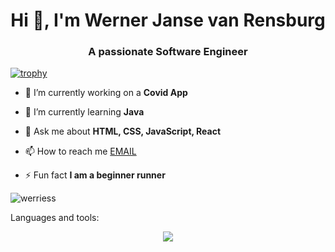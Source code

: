 <h1 align="center">Hi 👋, I'm Werner Janse van Rensburg</h1>
<h3 align="center">A passionate Software Engineer</h3>

[![trophy](https://github-profile-trophy.vercel.app/?username=werriess&theme=nord)](https://github.com/werries/github-profile-trophy)

- 🔭 I’m currently working on a **Covid App**

- 🌱 I’m currently learning **Java**

- 💬 Ask me about **HTML, CSS, JavaScript, React**

- 📫 How to reach me [EMAIL](mailto:your.email@example.com)


- ⚡ Fun fact **I am a beginner runner**

<p><img align="center" src="https://github-readme-streak-stats.herokuapp.com/?user=werriess&" alt="werriess" /></p>

<p>Languages and tools:</p>
<p align="center">
  <a href="https://skillicons.dev">
    <img src="https://skillicons.dev/icons?i=js,html,css,bootstrap,cs,figma,java,mysql,nodejs,npm,postman,py,anaconda,tensorflow,react,regex,sklearn,threejs,git,bash,arduino,blender,discord,github,gmail,idea,linkedin,mongodb,visualstudio,vscode" />
  </a>
</p>



